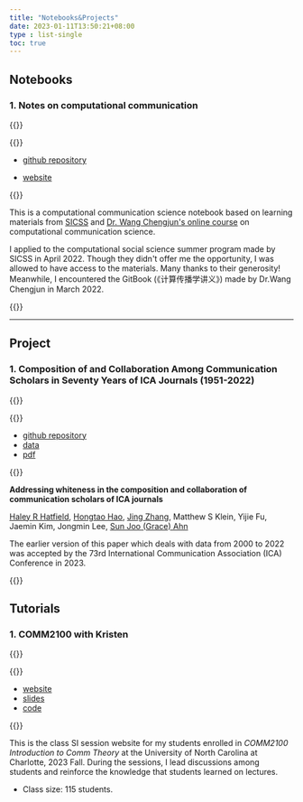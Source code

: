 ```yaml
---
title: "Notebooks&Projects"
date: 2023-01-11T13:50:21+08:00
type : list-single
toc: true
---
```

## Notebooks

### 1. Notes on computational communication

{{<columns>}}

{{<figure-a src="/image/cc_rise.jpg">}}

- [github repository](https://github.com/KristenJZ/Computational-communication-science-note) 

- [website]()

{{<column>}}

This is a computational communication science notebook based on learning materials from [SICSS](https://sicss.io/curriculum) and [Dr. Wang Chengjun's online course](https://chengjun.github.io/mybook/index.html) on computational communication science.

I applied to the computational social science summer program made by SICSS in April 2022. Though they didn't offer me the opportunity, I was allowed to have access to the materials. Many thanks to their generosity! Meanwhile, I encountered the GitBook (《计算传播学讲义》) made by Dr.Wang Chengjun in March 2022. 

{{<endcolumn>}}

***

## Project

### 1. Composition of and Collaboration Among Communication Scholars in Seventy Years of ICA Journals (1951-2022)

{{<columns>}}

{{<figure-a src="/image/collaboration.png">}}

- [github repository](https://github.com/hongtaoh/ica_authors) 
- [data](https://osf.io/8bszj/?view_only=4f7ab87e834045d08eddf4dafb0ceffa)
- [pdf](https://kristenjz.github.io/file/ICA2023_CompMethods.pdf)

{{<column>}}

**Addressing whiteness in the composition and collaboration of communication scholars of ICA journals**

[Haley R Hatfield](http://haleyrhatfield.com/), [Hongtao Hao](https://hongtaoh.com/), [Jing Zhang](https://kristenjz.github.io/), Matthew S Klein, Yijie Fu, Jaemin Kim, Jongmin Lee, [Sun Joo (Grace) Ahn](https://grady.uga.edu/faculty/sun-joo-grace-ahn/)

The earlier version of this paper which deals with data from 2000 to 2022 was accepted by the 73rd International Communication Association (ICA) Conference in 2023.

{{<endcolumn>}}

## Tutorials

### 1. COMM2100 with Kristen

{{<columns>}}

{{<figure-a src="/image/hello.png" link="https://comm2100.kristenjz.com/" >}}

- [website](https://comm2100.kristenjz.com/)
- [slides](https://comm2100.kristenjz.com/slides/)
- [code](https://github.com/KristenJZ/comm2100)

{{<column>}}

This is the class SI session website for my students enrolled in *COMM2100 Introduction to Comm Theory* at the University of North Carolina at Charlotte, 2023 Fall. During the sessions, I lead discussions among students and reinforce the knowledge that students learned on lectures. 

- Class size: 115 students.

